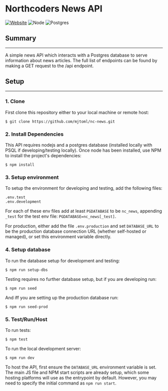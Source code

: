 # Northcoders News API

[![Website](https://img.shields.io/website?style=for-the-badge&up_message=online&url=https%3A%2F%2Fnc-news-production-d3b7.up.railway.app%2Fapi)](https://nc-news-production-d3b7.up.railway.app/api) ![Node](https://img.shields.io/badge/nodejs-%3E%3D%2016.0.0-reen?style=for-the-badge&logo=nodedotjs) ![Postgres](https://img.shields.io/badge/postgres-%3E%3D%2015.1-9cf?style=for-the-badge&logo=postgresql)

## Summary

---

A simple news API which interacts with a Postgres database to serve information about news articles. The full list of endpoints can be found by making a GET request to the /api endpoint.

## Setup

---

### **1. Clone**

First clone this repository either to your local machine or remote host:

```console
$ git clone https://github.com/mjtoml/nc-news.git
```

### **2. Install Dependencies**

This API requires nodejs and a postgres database (installed locally with PSQL if developing/testing locally). Once node has been installed, use NPM to install the project's dependencies:

```console
$ npm install
```

### **3. Setup environment**

To setup the environment for developing and testing, add the following files:

```
.env.test
.env.development
```

For each of these env files add at least `PGDATABASE` to be `nc_news`, appending `_test` for the test env file:
`PGDATABASE=nc_news[_test]`.

For production, either add the file `.env.production` and set `DATABASE_URL` to be the production database connection URL (whether self-hosted or managed), or set this environment variable directly.

### **4. Setup database**

To run the database setup for development and testing:

```console
$ npm run setup-dbs
```

Testing requires no further database setup, but if you are developing run:

```console
$ npm run seed
```

And iff you are setting up the production database run:

```console
$ npm run seed-prod
```

### **5. Test/Run/Host**

To run tests:

```console
$ npm test
```

To run the local development server:

```console
$ npm run dev
```

To host the API, first ensure the `DATABASE_URL` environment variable is set. The main JS file and NPM start scripts are already setup, which some hosting platforms will use as the entrypoint by default. However, you may need to specify the initial command as `npm run start`.
